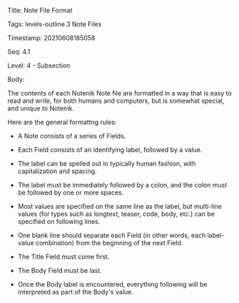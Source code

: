 Title:  Note File Format

Tags:   levels-outline.3 Note Files

Timestamp: 20210608185058

Seq:    4.1

Level:  4 - Subsection

Body: 

The contents of each Notenik Note file are formatted in a way that is easy to read and write, for both humans and computers, but is somewhat special, and unique to Notenik. 

Here are the general formattng rules:

+ A Note consists of a series of Fields. 

+ Each Field consists of an identifying label, followed by a value. 

+ The label can be spelled out in typically human fashion, with capitalization and spacing. 

+ The label must be immediately followed by a colon, and the colon must be followed by one or more spaces. 

+ Most values are specified on the same line as the label, but multi-line values (for types such as longtext, teaser, code, body, etc.) can be specified on following lines. 

+ One blank line should separate each Field (in other words, each label-value combination) from the beginning of the next Field. 

+ The Title Field must come first. 

+ The Body Field must be last. 

+ Once the Body label is encountered, everything following will be interpreted as part of the Body's value.
